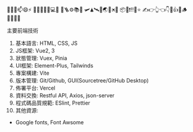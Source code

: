 👋🌱💞️📫😄⚡ 
🚀🔧🚫🏪🔗💻📝
🔩🪜⚙📚🚜
🛩🛦🛰🛫🌏📡🛪🎒
📦🎯❗‼📝⭐
✍👉👆👈👇🏹👍👊🪵
🧑‍🚀🧞👀

主要前端技術
1. 基本語言: HTML, CSS, JS
2. JS框架: Vue2, 3
3. 狀態管理: Vuex, Pinia
4. UI框架: Element-Plus, Tailwinds
5. 專案構建: Vite
6. 版本管理: Git/Github, GUI(Sourcetree/GitHub Desktop)
7. 佈署平台: Vercel
8. 資料交換: Restful API, Axios, json-server
9. 程式碼品質規範: ESlint, Prettier
10. 其他資源: 
  - Google fonts, Font Awsome
